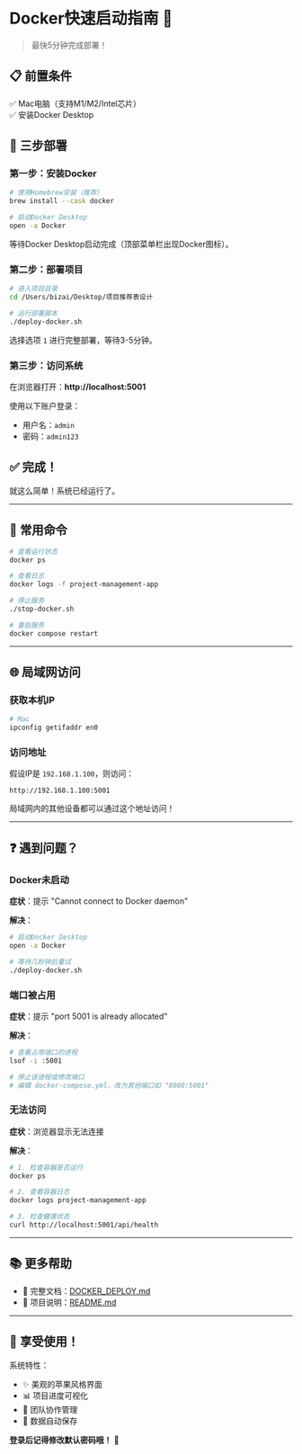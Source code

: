 # Docker快速启动指南 🚀

> 最快5分钟完成部署！

## 📋 前置条件

✅ Mac电脑（支持M1/M2/Intel芯片）  
✅ 安装Docker Desktop

## 🎯 三步部署

### 第一步：安装Docker

```bash
# 使用Homebrew安装（推荐）
brew install --cask docker

# 启动Docker Desktop
open -a Docker
```

等待Docker Desktop启动完成（顶部菜单栏出现Docker图标）。

### 第二步：部署项目

```bash
# 进入项目目录
cd /Users/bizai/Desktop/项目推荐表设计

# 运行部署脚本
./deploy-docker.sh
```

选择选项 `1` 进行完整部署，等待3-5分钟。

### 第三步：访问系统

在浏览器打开：**http://localhost:5001**

使用以下账户登录：
- 用户名：`admin`
- 密码：`admin123`

## ✅ 完成！

就这么简单！系统已经运行了。

---

## 🔧 常用命令

```bash
# 查看运行状态
docker ps

# 查看日志
docker logs -f project-management-app

# 停止服务
./stop-docker.sh

# 重启服务
docker compose restart
```

---

## 🌐 局域网访问

### 获取本机IP

```bash
# Mac
ipconfig getifaddr en0
```

### 访问地址

假设IP是 `192.168.1.100`，则访问：

```
http://192.168.1.100:5001
```

局域网内的其他设备都可以通过这个地址访问！

---

## ❓ 遇到问题？

### Docker未启动

**症状**：提示 "Cannot connect to Docker daemon"

**解决**：
```bash
# 启动Docker Desktop
open -a Docker

# 等待几秒钟后重试
./deploy-docker.sh
```

### 端口被占用

**症状**：提示 "port 5001 is already allocated"

**解决**：
```bash
# 查看占用端口的进程
lsof -i :5001

# 停止该进程或修改端口
# 编辑 docker-compose.yml，改为其他端口如 "8080:5001"
```

### 无法访问

**症状**：浏览器显示无法连接

**解决**：
```bash
# 1. 检查容器是否运行
docker ps

# 2. 查看容器日志
docker logs project-management-app

# 3. 检查健康状态
curl http://localhost:5001/api/health
```

---

## 📚 更多帮助

- 📖 完整文档：[DOCKER_DEPLOY.md](./DOCKER_DEPLOY.md)
- 📖 项目说明：[README.md](./README.md)

---

## 🎉 享受使用！

系统特性：
- ✨ 美观的苹果风格界面
- 📊 项目进度可视化
- 👥 团队协作管理
- 💾 数据自动保存

**登录后记得修改默认密码哦！** 🔐


